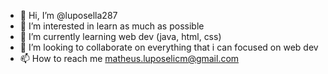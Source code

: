 - 👋 Hi, I’m @luposella287
- 👀 I’m interested in learn as much as possible
- 🌱 I’m currently learning web dev (java, html, css)
- 💞️ I’m looking to collaborate on everything that i can focused on web dev
- 📫 How to reach me matheus.luposelicm@gmail.com

<!---
luposella287/luposella287 is a ✨ special ✨ repository because its `README.md` (this file) appears on your GitHub profile.
You can click the Preview link to take a look at your changes.
--->
